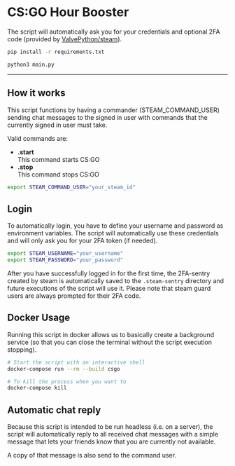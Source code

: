 # CS:GO Hour Booster

The script will automatically ask you for your credentials and optional 2FA code (provided by [ValvePython/steam](https://github.com/ValvePython/steam)).

```sh
pip install -r requirements.txt

python3 main.py
```

---

## How it works

This script functions by having a commander (STEAM_COMMAND_USER) sending chat messages to the signed in user
with commands that the currently signed in user must take.

Valid commands are:

-   **.start** <br> This command starts CS:GO
-   **.stop** <br> This command stops CS:GO

```sh
export STEAM_COMMAND_USER="your_steam_id"
```

## Login

To automatically login, you have to define your username and password as environment variables.
The script will automatically use these credentials and will only ask you for your 2FA token (if needed).

```sh
export STEAM_USERNAME="your_username"
export STEAM_PASSWORD="your_password"
```

After you have successfully logged in for the first time, the 2FA-sentry created by steam is automatically saved to the `.steam-sentry` directory and future executions of the script will use it. Please note that steam guard users are always prompted for their 2FA code.

## Docker Usage

Running this script in docker allows us to basically create a background service (so that you can close the terminal without the script execution stopping).

```sh
# Start the script with an interactive shell
docker-compose run --rm --build csgo

# To kill the process when you want to
docker-compose kill
```

## Automatic chat reply

Because this script is intended to be run headless (i.e. on a server), the script will automatically reply to all received chat messages with a simple message that lets your friends know that you are currently not available.

A copy of that message is also send to the command user.
